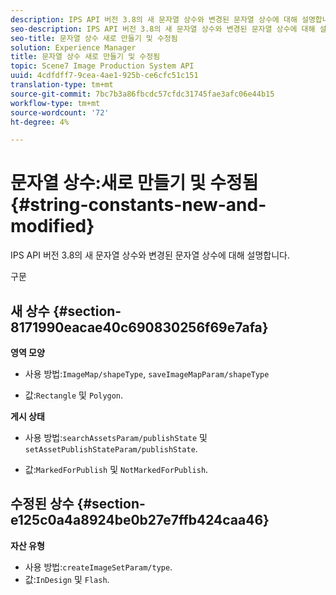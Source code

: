 ```yaml
---
description: IPS API 버전 3.8의 새 문자열 상수와 변경된 문자열 상수에 대해 설명합니다.
seo-description: IPS API 버전 3.8의 새 문자열 상수와 변경된 문자열 상수에 대해 설명합니다.
seo-title: 문자열 상수 새로 만들기 및 수정됨
solution: Experience Manager
title: 문자열 상수 새로 만들기 및 수정됨
topic: Scene7 Image Production System API
uuid: 4cdfdff7-9cea-4ae1-925b-ce6cfc51c151
translation-type: tm+mt
source-git-commit: 7bc7b3a86fbcdc57cfdc31745fae3afc06e44b15
workflow-type: tm+mt
source-wordcount: '72'
ht-degree: 4%

---
```



# 문자열 상수:새로 만들기 및 수정됨{#string-constants-new-and-modified}

IPS API 버전 3.8의 새 문자열 상수와 변경된 문자열 상수에 대해 설명합니다.

구문

## 새 상수 {#section-8171990eacae40c690830256f69e7afa}

**영역 모양**

* 사용 방법:`ImageMap/shapeType`, `saveImageMapParam/shapeType`

* 값:`Rectangle` 및 `Polygon`.

**게시 상태**

* 사용 방법:`searchAssetsParam/publishState` 및 `setAssetPublishStateParam/publishState`.

* 값:`MarkedForPublish` 및 `NotMarkedForPublish`.

## 수정된 상수 {#section-e125c0a4a8924be0b27e7ffb424caa46}

**자산 유형**

* 사용 방법:`createImageSetParam/type`.
* 값:`InDesign` 및 `Flash`.

